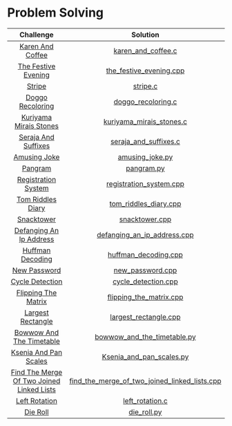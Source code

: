 # Problem Solving

| Challenge | Solution |
|:-------------:| :-----:|
|[Karen And Coffee](https://codeforces.com/contest/816/problem/B)|[karen_and_coffee.c](CS21-Science-Day-14/karen_and_coffee.c)|
|[The Festive Evening](https://codeforces.com/problemset/problem/834/B)|[the_festive_evening.cpp](CS21-Science-Day-13/the_festive_evening.cpp)|
|[Stripe](https://codeforces.com/contest/18/problem/C)|[stripe.c](CS21-Science-Day-12/stripe.c)|
|[Doggo Recoloring](https://codeforces.com/contest/1025/problem/A)|[doggo_recoloring.c](CS21-Science-Day-11/doggo_recoloring.c)|
|[Kuriyama Mirais Stones](https://codeforces.com/problemset/problem/433/B)|[kuriyama_mirais_stones.c](CS21-Science-Day-11/kuriyama_mirais_stones.c)|
|[Seraja And Suffixes](https://codeforces.com/problemset/problem/368/B)|[seraja_and_suffixes.c](CS21-Science-Day-11/seraja_and_suffixes.c)|
|[Amusing Joke](https://codeforces.com/problemset/problem/141/A)|[amusing_joke.py](CS21-Science-Day-10/amusing_joke.py)|
|[Pangram](https://codeforces.com/problemset/problem/520/A)|[pangram.py](CS21-Science-Day-10/pangram.py)|
|[Registration System](https://codeforces.com/contest/4/problem/C)|[registration_system.cpp](CS21-Science-Day-9/registration_system.cpp)|
|[Tom Riddles Diary](https://codeforces.com/contest/855/problem/A)|[tom_riddles_diary.cpp](CS21-Science-Day-9/tom_riddles_diary.cpp)|
|[Snacktower](https://codeforces.com/problemset/problem/767/A)|[snacktower.cpp](CS21-Science-Day-8/snacktower.cpp)|
|[Defanging An Ip Address](https://leetcode.com/problems/defanging-an-ip-address/)|[defanging_an_ip_address.cpp](CS21-Science-Day-8/defanging_an_ip_address.cpp)|
|[Huffman Decoding](https://www.hackerrank.com/challenges/tree-huffman-decoding/problem)|[huffman_decoding.cpp](CS21-Science-Day-6/huffman_decoding.cpp)|
|[New Password](http://codeforces.com/contest/770/problem/A)|[new_password.cpp](CS21-Science-Day-6/new_password.cpp)|
|[Cycle Detection](https://www.hackerrank.com/challenges/detect-whether-a-linked-list-contains-a-cycle/problem)|[cycle_detection.cpp](CS21-Science-Day-5/cycle_detection.cpp)|
|[Flipping The Matrix](https://www.hackerrank.com/challenges/flipping-the-matrix/problem)|[flipping_the_matrix.cpp](CS21-Science-Day-5/flipping_the_matrix.cpp)|
|[Largest Rectangle](https://www.hackerrank.com/challenges/largest-rectangle/problem)|[largest_rectangle.cpp](CS21-Science-Day-3/largest_rectangle.cpp)|
|[Bowwow And The Timetable](https://codeforces.com/contest/1204/problem/A)|[bowwow_and_the_timetable.py](CS21-Science-Day-3/bowwow_and_the_timetable.py)|
|[Ksenia And Pan Scales](https://codeforces.com/contest/382/problem/A?csrf_token=4d09a8c581f1c0a15d0a42f90d248f6e)|[Ksenia_and_pan_scales.py](CS21-Science-Day-2/Ksenia_and_pan_scales.py)|
|[Find The Merge Of Two Joined Linked Lists](https://www.hackerrank.com/challenges/find-the-merge-point-of-two-joined-linked-lists/problem)|[find_the_merge_of_two_joined_linked_lists.cpp](CS21-Science-Day-2/find_the_merge_of_two_joined_linked_lists.cpp)|
|[Left Rotation](https://www.hackerrank.com/challenges/array-left-rotation/problem)|[left_rotation.c](CS21-Science-Day-1/left_rotation.c)|
|[Die Roll](http://codeforces.com/contest/9/problem/A)|[die_roll.py](CS21-Science-Day-1/die_roll.py)|
